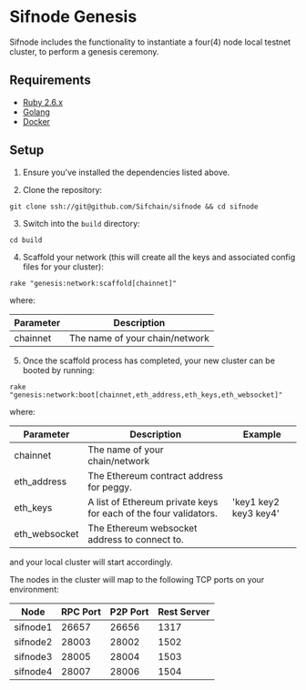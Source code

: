 # Sifnode Genesis

Sifnode includes the functionality to instantiate a four(4) node local testnet cluster, to perform a genesis ceremony.

## Requirements

- [Ruby 2.6.x](https://www.ruby-lang.org/en/documentation/installation)
- [Golang](https://golang.org/doc/install)
- [Docker](https://docs.docker.com/get-docker)

## Setup

1. Ensure you've installed the dependencies listed above.

2. Clone the repository:

```
git clone ssh://git@github.com/Sifchain/sifnode && cd sifnode
```

3. Switch into the `build` directory:

```
cd build
```

4. Scaffold your network (this will create all the keys and associated config files for your cluster):

```
rake "genesis:network:scaffold[chainnet]"
```

where:

| Parameter | Description |
|-----------|-------------|
|chainnet | The name of your chain/network |


5. Once the scaffold process has completed, your new cluster can be booted by running:

```
rake "genesis:network:boot[chainnet,eth_address,eth_keys,eth_websocket]"
```

where:

| Parameter | Description | Example |
|-----------|-------------|---------|
| chainnet | The name of your chain/network | |
| eth_address | The Ethereum contract address for peggy. | |
| eth_keys | A list of Ethereum private keys for each of the four validators. | 'key1 key2 key3 key4' |
| eth_websocket | The Ethereum websocket address to connect to. | |

and your local cluster will start accordingly.

The nodes in the cluster will map to the following TCP ports on your environment:

| Node | RPC Port | P2P Port | Rest Server |
|------|----------|----------|-------------|
| sifnode1 | 26657 | 26656 | 1317 |
| sifnode2 | 28003 | 28002 | 1502 |
| sifnode3 | 28005 | 28004 | 1503 |
| sifnode4 | 28007 | 28006 | 1504 |
